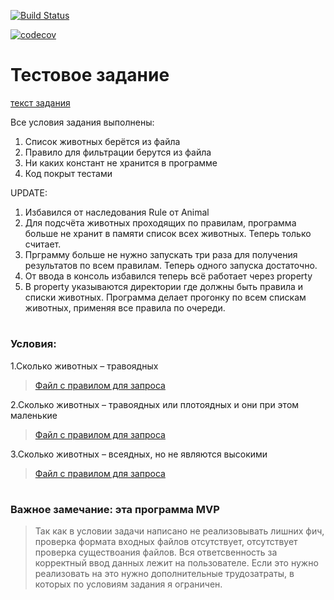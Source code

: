[![Build Status](https://travis-ci.org/ViktorShiyan/testworknl.svg?branch=master)](https://travis-ci.org/ViktorShiyan/testworknl)

[![codecov](https://codecov.io/gh/ViktorShiyan/testworknl/branch/master/graph/badge.svg)](https://codecov.io/gh/ViktorShiyan/testworknl)

# Тестовое задание
[текст задания](https://github.com/ViktorShiyan/testworknl/blob/master/task.md)

Все условия задания выполнены:

1. Список животных берётся из файла
2. Правило для фильтрации берутся из файла
3. Ни каких констант не хранится в программе
4. Код покрыт тестами

UPDATE: 
1. Избавился от наследования Rule от Animal
2. Для подсчёта животных проходящих по правилам, программа больше не хранит
в памяти список всех животных. Теперь только считает.
3. Прграмму больше не нужно запускать три раза для получения результатов по всем правилам. Теперь одного запуска достаточно.
4. От ввода в консоль избавился теперь всё работает через property
5. В property указываются директории где должны быть правила и списки животных. Программа делает прогонку по всем спискам животных, применяя все правила по очереди.
# <h3> Условия:
1.Сколько животных – травоядных
  
> [Файл с правилом для запроса](https://github.com/ViktorShiyan/testworknl/blob/master/rules1.tw)
  
2.Сколько животных – травоядных или плотоядных и они при этом маленькие

> [Файл с правилом для запроса](https://github.com/ViktorShiyan/testworknl/blob/master/rules2.tw)

3.Сколько животных – всеядных, но не являются высокими

> [Файл с правилом для запроса](https://github.com/ViktorShiyan/testworknl/blob/master/rules3.tw)


# <h3> Важное замечание: эта программа MVP 
  >Так как в условии задачи написано не реализовывать лишних фич, 
  >проверка формата входных файлов отсутствует, 
  >отсутствует проверка существоания файлов. 
  >Вся ответсвенность за корректный ввод данных лежит на пользователе.
  >Если это нужно реализовать на это нужно дополнительные трудозатраты,
  >в которых по условиям задания я ограничен.
